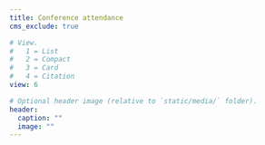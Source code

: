 ```yaml
---
title: Conference attendance
cms_exclude: true

# View.
#   1 = List
#   2 = Compact
#   3 = Card
#   4 = Citation
view: 6

# Optional header image (relative to `static/media/` folder).
header:
  caption: ""
  image: ""
---
```

